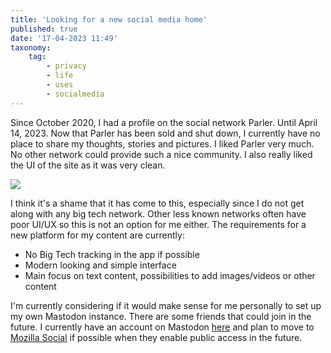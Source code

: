 ```yaml
---
title: 'Looking for a new social media home'
published: true
date: '17-04-2023 11:49'
taxonomy:
    tag:
        - privacy
        - life
        - uses
        - socialmedia
---
```


Since October 2020, I had a profile on the social network Parler. Until April 14, 2023. Now that Parler has been sold and shut down, I currently have no place to share my thoughts, stories and pictures.
I liked Parler very much. No other network could provide such a nice community. I also really liked the UI of the site as it was very clean.

<img class="image" src="/writing/new-socialmedia/Parler-Promo_Product1-Hi.jpg">

I think it's a shame that it has come to this, especially since I do not get along with any big tech network. Other less known networks often have poor UI/UX so this is not an option for me either.
The requirements for a new platform for my content are currently:

* No Big Tech tracking in the app if possible
* Modern looking and simple interface
* Main focus on text content, possibilities to add images/videos or other content

I'm currently considering if it would make sense for me personally to set up my own Mastodon instance. There are some friends that could join in the future. I currently have an account on Mastodon [here](https://hessen.social/@lmfra)<span class="external-icon"></span> and plan to move to [Mozilla Social](https://mozilla.social/)<span class="external-icon"></span> if possible when they enable public access in the future.
